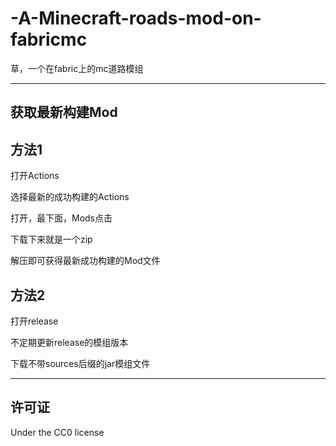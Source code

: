 # -A-Minecraft-roads-mod-on-fabricmc  

草，一个在fabric上的mc道路模组
  
-------

## 获取最新构建Mod  
## 方法1  

打开Actions  

选择最新的成功构建的Actions  

打开，最下面，Mods点击  

下载下来就是一个zip  

解压即可获得最新成功构建的Mod文件  

## 方法2   

打开release   

不定期更新release的模组版本   

下载不带sources后缀的jar模组文件  
  
-------  

## 许可证  

Under the CC0 license  
